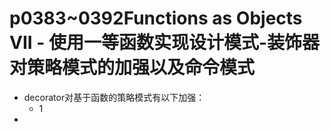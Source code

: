 # p0383~0392Functions as Objects VII - 使用一等函数实现设计模式-装饰器对策略模式的加强以及命令模式

 - decorator对基于函数的策略模式有以下加强：
    - 1
 - 
